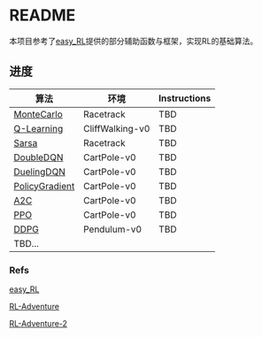 # README

本项目参考了[easy_RL](https://github.com/datawhalechina/easy-rl/tree/master/codes)提供的部分辅助函数与框架，实现RL的基础算法。

## 进度

| 算法                                                         | 环境            | Instructions |
| ------------------------------------------------------------ | --------------- | ------------ |
| [MonteCarlo](https://github.com/zzq-bot/RLAdventure/tree/master/MonteCarlo) | Racetrack       | TBD          |
| [Q-Learning](https://github.com/zzq-bot/RLAdventure/tree/master/QLearning) | CliffWalking-v0 | TBD          |
| [Sarsa](https://github.com/zzq-bot/RLAdventure/tree/master/Sarsa) | Racetrack       | TBD          |
| [DoubleDQN](https://github.com/zzq-bot/RLAdventure/tree/master/DoubelDQN) | CartPole-v0     | TBD          |
| [DuelingDQN](https://github.com/zzq-bot/RLAdventure/tree/master/DuelingDQN) | CartPole-v0     | TBD          |
| [PolicyGradient](https://github.com/zzq-bot/RLAdventure/tree/master/PolicyGradient) | CartPole-v0     | TBD          |
| [A2C](https://github.com/zzq-bot/RLAdventure/tree/master/A2C) | CartPole-v0     | TBD          |
| [PPO](https://github.com/zzq-bot/RLAdventure/tree/master/PPO) | CartPole-v0     | TBD          |
| [DDPG](https://github.com/zzq-bot/RLAdventure/tree/master/DDPG) | Pendulum-v0     | TBD          |
| TBD...                                                       |                 |              |

### Refs

[easy_RL](https://github.com/datawhalechina/easy-rl/tree/master/codes)

[RL-Adventure](https://github.com/higgsfield/RL-Adventure)

[RL-Adventure-2](https://github.com/higgsfield/RL-Adventure-2)